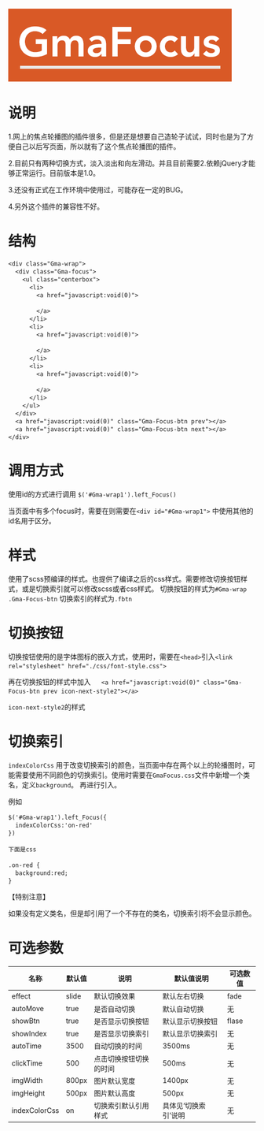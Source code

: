![picture_1](logo_design.png)

# 说明

1.网上的焦点轮播图的插件很多，但是还是想要自己造轮子试试，同时也是为了方便自己以后写页面，所以就有了这个焦点轮播图的插件。

2.目前只有两种切换方式，淡入淡出和向左滑动。并且目前需要2.依赖jQuery才能够正常运行。目前版本是1.0。

3.还没有正式在工作环境中使用过，可能存在一定的BUG。

4.另外这个插件的兼容性不好。

# 结构

```
<div class="Gma-wrap">
  <div class="Gma-focus">
    <ul class="centerbox">
      <li>
        <a href="javascript:void(0)">
        
        </a>
      </li>
      <li>
        <a href="javascript:void(0)">
        
        </a>
      </li>
      <li>
        <a href="javascript:void(0)">
      
        </a>
      </li>
    </ul>
  </div>
  <a href="javascript:void(0)" class="Gma-Focus-btn prev"></a>
  <a href="javascript:void(0)" class="Gma-Focus-btn next"></a>
</div>
```

# 调用方式

使用id的方式进行调用
``` $('#Gma-wrap1').left_Focus() ```

当页面中有多个focus时，需要在则需要在```<div id="#Gma-wrap1">``` 中使用其他的id名用于区分。


# 样式

使用了scss预编译的样式。也提供了编译之后的css样式。需要修改切换按钮样式，或是切换索引就可以修改scss或者css样式。
切换按钮的样式为`#Gma-wrap .Gma-Focus-btn`
切换索引的样式为`.fbtn`

# 切换按钮

切换按钮使用的是字体图标的嵌入方式，使用时，需要在`<head>`引入`<link rel="stylesheet" href="./css/font-style.css">`

再在切换按钮的样式中加入`	<a href="javascript:void(0)" class="Gma-Focus-btn prev icon-next-style2"></a>`

`icon-next-style2`的样式

# 切换索引

`indexColorCss` 用于改变切换索引的颜色，当页面中存在两个以上的轮播图时，可能需要使用不同颜色的切换索引。使用时需要在`GmaFocus.css`文件中新增一个类名，定义`background`。
再进行引入。

例如
```
$('#Gma-wrap1').left_Focus({
  indexColorCss:'on-red'
})

下面是css

.on-red {
  background:red;
}

```
【特别注意】

如果没有定义类名，但是却引用了一个不存在的类名，切换索引将不会显示颜色。

# 可选参数
| 名称 | 默认值 | 说明 | 默认值说明 | 可选数值 |
| ------ | ------ | ------ | ------ | ------ |
| effect | slide | 默认切换效果 | 默认左右切换 | fade |
| autoMove | true | 是否自动切换 | 默认自动切换 | 无 |
| showBtn | true | 是否显示切换按钮 | 默认显示切换按钮 | flase |
| showIndex | true | 是否显示切换索引 | 默认显示切换索引 | 无 |
| autoTime | 3500 | 自动切换的时间 | 3500ms | 无 |
| clickTime | 500 | 点击切换按钮切换的时间 | 500ms | 无 |
| imgWidth | 800px | 图片默认宽度 | 1400px | 无 |
| imgHeight | 500px | 图片默认高度 | 500px | 无 |
| indexColorCss | on | 切换索引默认引用样式 | 具体见‘切换索引’说明 | 无 |